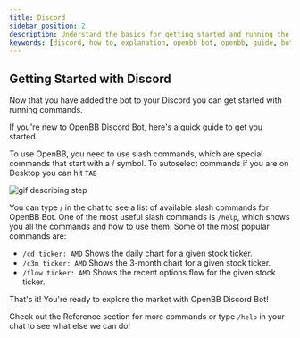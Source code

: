 ```yaml
---
title: Discord
sidebar_position: 2
description: Understand the basics for getting started and running the OpenBB Bot.
keywords: [discord, how to, explanation, openbb bot, openbb, guide, bot guide, commands, community]
---
```


## Getting Started with Discord

Now that you have added the bot to your Discord you can get started with running commands.

If you're new to OpenBB Discord Bot, here's a quick guide to get you started.

To use OpenBB, you need to use slash commands, which are special commands that start with a / symbol. To autoselect commands if you are on Desktop you can hit ```TAB```

<div className="flex justify-center h-full w-[800px] rounded-r-[4px]">
  <img
    className="h-full object-cover"
    alt="gif describing step"
    src="https://openbb-web-assets.s3.amazonaws.com/docusaurus-openbb-bot-walkthrough-gifs/page1.gif"
  />
</div>

You can type / in the chat to see a list of available slash commands for OpenBB Bot. One of the most useful slash commands is ```/help```, which shows you all the commands and how to use them. Some of the most popular commands are:

- ```/cd ticker: AMD``` Shows the daily chart for a given stock ticker.
- ```/c3m ticker: AMD``` Shows the 3-month chart for a given stock ticker.
- ```/flow ticker: AMD``` Shows the recent options flow for the given stock ticker.

That's it! You're ready to explore the market with OpenBB Discord Bot!

Check out the Reference section for more commands or type ```/help``` in your chat to see what else we can do!

